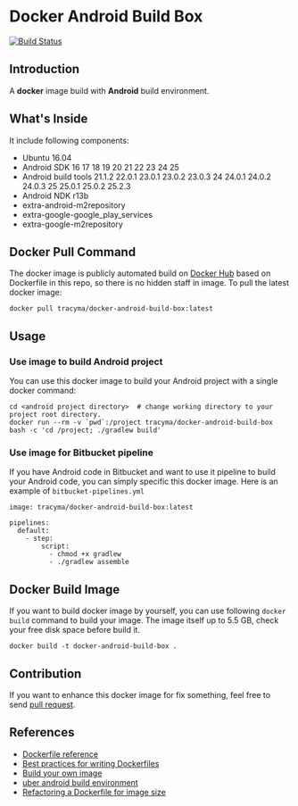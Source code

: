 # Docker Android Build Box


[![Build Status](https://travis-ci.org/linuxaged/docker-android-build-box.svg?branch=master)](https://travis-ci.org/linuxaged/docker-android-build-box)


## Introduction

A **docker** image build with **Android** build environment.


## What's Inside

It include following components:

* Ubuntu 16.04
* Android SDK 16 17 18 19 20 21 22 23 24 25
* Android build tools 21.1.2 22.0.1 23.0.1 23.0.2 23.0.3 24 24.0.1 24.0.2 24.0.3 25 25.0.1 25.0.2 25.2.3
* Android NDK r13b
* extra-android-m2repository
* extra-google-google\_play\_services
* extra-google-m2repository


## Docker Pull Command

The docker image is publicly automated build on [Docker Hub](https://hub.docker.com/r/tracyma/docker-android-build-box/) based on Dockerfile in this repo, so there is no hidden staff in image. To pull the latest docker image:

    docker pull tracyma/docker-android-build-box:latest


## Usage

### Use image to build Android project

You can use this docker image to build your Android project with a single docker command:

    cd <android project directory>  # change working directory to your project root directory.
    docker run --rm -v `pwd`:/project tracyma/docker-android-build-box bash -c 'cd /project; ./gradlew build'



### Use image for Bitbucket pipeline

If you have Android code in Bitbucket and want to use it pipeline to build your Android code, you can simply specific this docker image.
Here is an example of `bitbucket-pipelines.yml`

    image: tracyma/docker-android-build-box:latest

    pipelines:
      default:
        - step:
            script:
              - chmod +x gradlew
              - ./gradlew assemble


## Docker Build Image

If you want to build docker image by yourself, you can use following `docker build` command to build your image.
The image itself up to 5.5 GB, check your free disk space before build it.

    docker build -t docker-android-build-box .


## Contribution

If you want to enhance this docker image for fix something, feel free to send [pull request](https://github.com/linuxaged/docker-android-build-box/pull/new/master).


## References

* [Dockerfile reference](https://docs.docker.com/engine/reference/builder/)
* [Best practices for writing Dockerfiles](https://docs.docker.com/engine/userguide/eng-image/dockerfile_best-practices/)
* [Build your own image](https://docs.docker.com/engine/getstarted/step_four/)
* [uber android build environment](https://hub.docker.com/r/uber/android-build-environment/)
* [Refactoring a Dockerfile for image size](https://blog.replicated.com/2016/02/05/refactoring-a-dockerfile-for-image-size/)
